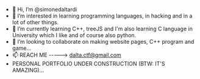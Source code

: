 - 👋 Hi, I’m @simonedaltardi
- 👀 I’m interested in learning programming languages, in hacking and in a lot of other things. 
- 🌱 I’m currently learning C++, treeJS and I'm also learning C language in University which I like and of course also python.
- 💞️ I’m looking to collaborate on making website pages, C++ program and game...
- 📫 REACH ME -----> dalta.ctf@gmail.com
- PERSONAL PORTFOLIO UNDER CONSTRUCTION (BTW: IT'S AMAZING)...

<!---
simonedaltardi/simonedaltardi is a ✨ special ✨ repository because its `README.md` (this file) appears on your GitHub profile.
You can click the Preview link to take a look at your changes.
--->
